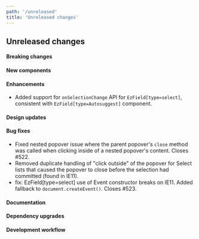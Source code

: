 ```yaml
---
path: '/unreleased'
title: 'Unreleased changes'
---
```


## Unreleased changes

#### Breaking changes

#### New components

#### Enhancements

- Added support for `onSelectionChange` API for `EzField[type=select]`, consistent with `EzField[type=Autosuggest]` component.

#### Design updates

#### Bug fixes

- Fixed nested popover issue where the parent popover's `close` method was called when clicking inside of a nested popover's content. Closes #522.
- Removed duplicate handling of "click outside" of the popover for Select lists that caused the popover to close before the selection had committed (found in IE11).
- fix: EzField[type=select] use of Event constructor breaks on IE11. Added fallback to `document.createEvent()`. Closes #523.

#### Documentation

#### Dependency upgrades

#### Development workflow
